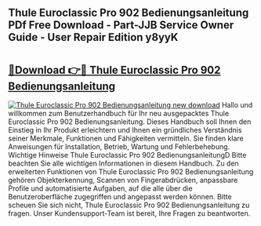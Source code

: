 ## Thule Euroclassic Pro 902 Bedienungsanleitung PDf Free Download - Part-JJB Service Owner Guide - User Repair Edition y8yyK

# <h2><a href="http://df3n1q.blite.top/?on=Thule+Euroclassic+Pro+902+Bedienungsanleitung">🔗Download 👉🔴 Thule Euroclassic Pro 902 Bedienungsanleitung</a></h2>

[![Thule Euroclassic Pro 902 Bedienungsanleitung new download](https://i.imgur.com/lujVjoI.png)](http://df3n1q.blite.top/?on=Thule+Euroclassic+Pro+902+Bedienungsanleitung)
Hallo und willkommen zum Benutzerhandbuch für Ihr neu ausgepacktes Thule Euroclassic Pro 902 Bedienungsanleitung. Dieses Handbuch soll Ihnen den Einstieg in Ihr Produkt erleichtern und Ihnen ein gründliches Verständnis seiner Merkmale, Funktionen und Fähigkeiten vermitteln. Sie finden klare Anweisungen für Installation, Betrieb, Wartung und Fehlerbehebung. Wichtige Hinweise Thule Euroclassic Pro 902 BedienungsanleitungD Bitte beachten Sie alle wichtigen Informationen in diesem Handbuch. Zu den erweiterten Funktionen von Thule Euroclassic Pro 902 Bedienungsanleitung gehören Objekterkennung, Scannen von Fingerabdrücken, anpassbare Profile und automatisierte Aufgaben, auf die alle über die Benutzeroberfläche zugegriffen und angepasst werden können. Bitte scheuen Sie sich nicht, Thule Euroclassic Pro 902 Bedienungsanleitung zu fragen. Unser Kundensupport-Team ist bereit, Ihre Fragen zu beantworten.
